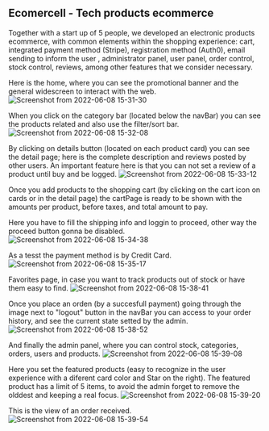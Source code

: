 ## Ecomercell - Tech products ecommerce

Together with a start up of 5 people, we developed an electronic products ecommerce, with common elements within the shopping experience: cart, integrated payment method (Stripe), registration method (Auth0), email sending to inform the user , administrator panel, user panel, order control, stock control, reviews, among other features that we consider necessary.

Here is the home, where you can see the promotional banner and the general widescreen to interact with the web.
![Screenshot from 2022-06-08 15-31-30](https://user-images.githubusercontent.com/89329462/172722132-491c2db3-fddd-4c42-a249-53ea889e2550.png)

When you click on the category bar (located below the navBar) you can see the products related and also use the filter/sort bar.
![Screenshot from 2022-06-08 15-32-08](https://user-images.githubusercontent.com/89329462/172722138-6e92da5e-779c-4110-88fd-785c427d42bc.png)

By clicking on details button (located on each product card) you can see the detail page; here is the complete description and reviews posted by other users. An important feature here is that you can not set a review of a product until buy and be logged.
![Screenshot from 2022-06-08 15-33-12](https://user-images.githubusercontent.com/89329462/172722141-b4fedc71-6095-4635-9051-eee62f2c6ed5.png)

Once you add products to the shopping cart (by clicking on the cart icon on cards or in the detail page) the cartPage is ready to be shown with the amounts per product, before taxes, and total amount to pay.

Here you have to fill the shipping info and loggin to proceed, other way the proceed button gonna be disabled.
![Screenshot from 2022-06-08 15-34-38](https://user-images.githubusercontent.com/89329462/172722144-0d4e906b-7c57-4078-8f7b-055213f7d765.png)

As a tesst the payment method is by Credit Card.
![Screenshot from 2022-06-08 15-35-17](https://user-images.githubusercontent.com/89329462/172722147-1205b9ff-0b13-414a-afd2-497d0853e9cd.png)

Favorites page, in case you want to track products out of stock or have them easy to find.
![Screenshot from 2022-06-08 15-38-41](https://user-images.githubusercontent.com/89329462/172722148-44b66791-24e4-4599-84aa-4c7f615fc21d.png)

Once you place an orden (by a succesfull payment) going through the image next to "logout" button in the navBar you can access to your order history, and see the current state setted by the admin.
![Screenshot from 2022-06-08 15-38-52](https://user-images.githubusercontent.com/89329462/172722152-cf0a79f8-655d-446c-8ea0-6c02aefdea91.png)

And finally the admin panel, where you can control stock, categories, orders, users and products.
![Screenshot from 2022-06-08 15-39-08](https://user-images.githubusercontent.com/89329462/172722154-51b53a2e-83e4-4a51-8559-e8f685b17768.png)

Here you set the featured products (easy to recognize in the user experience with a diferent card color and Star on the right). The featured product has a limit of 5 items, to avoid the admin forget to remove the olddest and keeping a real focus.
![Screenshot from 2022-06-08 15-39-20](https://user-images.githubusercontent.com/89329462/172722157-32f88054-9edc-47c1-95f4-36dea2e0a78d.png)

This is the view of an order received.
![Screenshot from 2022-06-08 15-39-54](https://user-images.githubusercontent.com/89329462/172722161-9a765d15-ea06-41e2-9498-58e8c43bbcb8.png)
